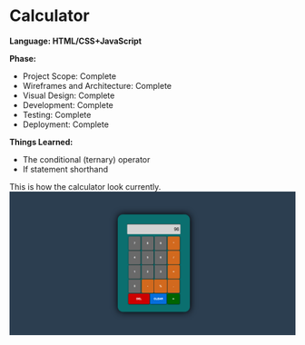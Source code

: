 # Calculator
<strong>Language: HTML/CSS+JavaScript</strong>

**Phase:**
* Project Scope: Complete
* Wireframes and Architecture: Complete
* Visual Design: Complete
* Development: Complete
* Testing: Complete
* Deployment: Complete

**Things Learned:**
* The conditional (ternary) operator
* If statement shorthand

This is how the calculator look currently.
<img src="assets/pics/projectimage.png">
